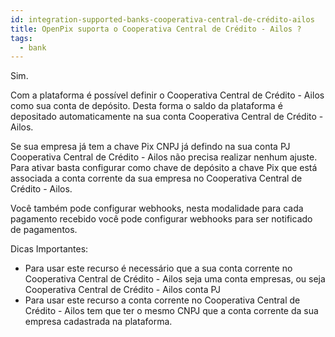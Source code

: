 ```yaml
---
id: integration-supported-banks-cooperativa-central-de-crédito-ailos
title: OpenPix suporta o Cooperativa Central de Crédito - Ailos ?
tags:
  - bank
---
```


Sim.

Com a plataforma é possível definir o Cooperativa Central de Crédito - Ailos como sua conta de depósito. Desta forma o saldo da plataforma é depositado automaticamente na sua conta Cooperativa Central de Crédito - Ailos.

Se sua empresa já tem a chave Pix CNPJ já defindo na sua conta PJ Cooperativa Central de Crédito - Ailos não precisa realizar nenhum ajuste. Para ativar basta configurar como chave de depósito a chave Pix que está associada a conta corrente da sua empresa no Cooperativa Central de Crédito - Ailos.

Você também pode configurar webhooks, nesta modalidade para cada pagamento recebido você pode configurar webhooks para ser notificado de pagamentos.

Dicas Importantes:

- Para usar este recurso é necessário que a sua conta corrente no Cooperativa Central de Crédito - Ailos seja uma conta empresas, ou seja Cooperativa Central de Crédito - Ailos conta PJ
- Para usar este recurso a conta corrente no Cooperativa Central de Crédito - Ailos tem que ter o mesmo CNPJ que a conta corrente da sua empresa cadastrada na plataforma.
